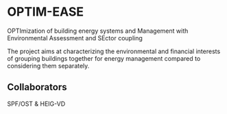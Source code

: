 # OPTIM-EASE
OPTImization of building energy systems and Management with Environmental Assessment and SEctor coupling

The project aims at characterizing the environmental and financial interests of grouping buildings together for energy management compared to considering them separately.

## Collaborators
SPF/OST & HEIG-VD
